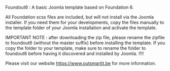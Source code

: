 Foundout6 : A basic Joomla template based on Foundation 6.

All Foundation scss files are included, but will not install via the Joomla installer.  If you need them for your developments, copy the files manually to the template folder of your Joomla installation and activate the template.

IMPORTANT NOTE : after downloading the zip file, please rename the zipfile to foundout6 (without the master suffix) before installing the template.
If you copy the folder to your template, make sure to rename the folder to foundout6 before having it discovered and installed by Joomla. !!!!


Please visit our website https://www.outsmartit.be for more information.

